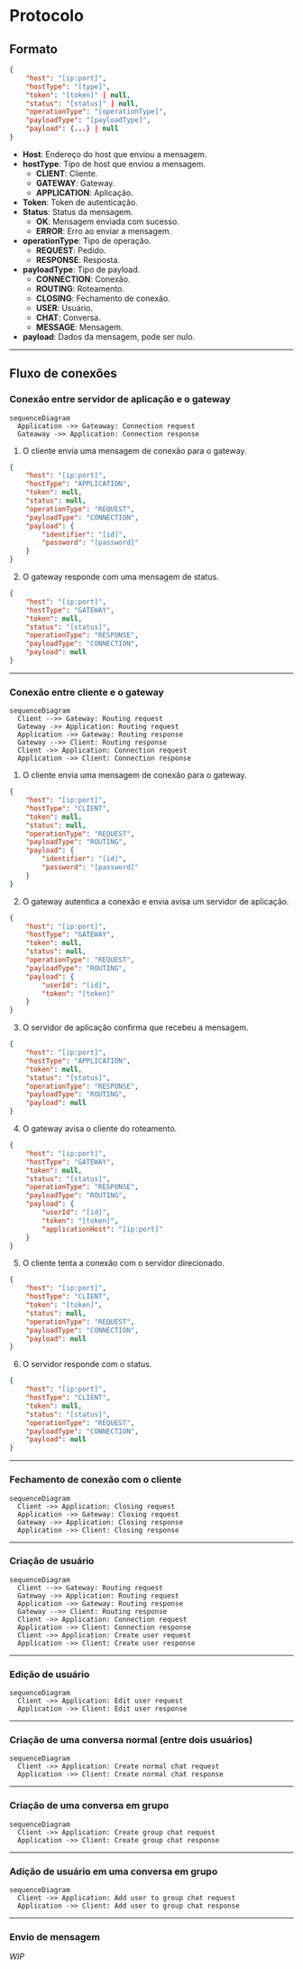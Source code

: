 # Protocolo

## Formato

```json
{
    "host": "[ip:port]",
    "hostType": "[type]",
    "token": "[token]" | null,
    "status": "[status]" | null,
    "operationType": "[operationType]",
    "payloadType": "[payloadType]",
    "payload": {...} | null
}
```

* **Host**: Endereço do host que enviou a mensagem.
* **hostType**: Tipo de host que enviou a mensagem.
  * **CLIENT**: Cliente.
  * **GATEWAY**: Gateway.
  * **APPLICATION**: Aplicação.
* **Token**: Token de autenticação.
* **Status**: Status da mensagem.
  * **OK**: Mensagem enviada com sucesso.
  * **ERROR**: Erro ao enviar a mensagem.
* **operationType**: Tipo de operação.
  * **REQUEST**: Pedido.
  * **RESPONSE**: Resposta.
* **payloadType**: Tipo de payload.
  * **CONNECTION**: Conexão.
  * **ROUTING**: Roteamento.
  * **CLOSING**: Fechamento de conexão.
  * **USER**: Usuário.
  * **CHAT**: Conversa.
  * **MESSAGE**: Mensagem.
* **payload**: Dados da mensagem, pode ser nulo.

---

## Fluxo de conexões

### Conexão entre servidor de aplicação e o gateway

```mermaid
sequenceDiagram
  Application ->> Gateaway: Connection request
  Gateaway ->> Application: Connection response
```

1. O cliente envia uma mensagem de conexão para o gateway.

```json
{
    "host": "[ip:port]",
    "hostType": "APPLICATION",
    "token": null,
    "status": null,
    "operationType": "REQUEST",
    "payloadType": "CONNECTION",
    "payload": {
        "identifier": "[id]",
        "password": "[password]"
    }
}
```

2. O gateway responde com uma mensagem de status.

```json
{
    "host": "[ip:port]",
    "hostType": "GATEWAY",
    "token": null,
    "status": "[status]",
    "operationType": "RESPONSE",
    "payloadType": "CONNECTION",
    "payload": null
}
```

---

### Conexão entre cliente e o gateway

```mermaid
sequenceDiagram
  Client -->> Gateway: Routing request
  Gateway ->> Application: Routing request
  Application ->> Gateway: Routing response
  Gateway -->> Client: Routing response
  Client ->> Application: Connection request
  Application ->> Client: Connection response
```

1. O cliente envia uma mensagem de conexão para o gateway.

```json
{
    "host": "[ip:port]",
    "hostType": "CLIENT",
    "token": null,
    "status": null,
    "operationType": "REQUEST",
    "payloadType": "ROUTING",
    "payload": {
        "identifier": "[id]",
        "password": "[password]"
    }
}
```

2. O gateway autentica a conexão e envia avisa um servidor de aplicação.

```json
{
    "host": "[ip:port]",
    "hostType": "GATEWAY",
    "token": null,
    "status": null,
    "operationType": "REQUEST",
    "payloadType": "ROUTING",
    "payload": {
        "userId": "[id]",
        "token": "[token]"
    }
}
```

3. O servidor de aplicação confirma que recebeu a mensagem.

```json
{
    "host": "[ip:port]",
    "hostType": "APPLICATION",
    "token": null,
    "status": "[status]",
    "operationType": "RESPONSE",
    "payloadType": "ROUTING",
    "payload": null
}
```

4. O gateway avisa o cliente do roteamento.

```json
{
    "host": "[ip:port]",
    "hostType": "GATEWAY",
    "token": null,
    "status": "[status]",
    "operationType": "RESPONSE",
    "payloadType": "ROUTING",
    "payload": {
        "userId": "[id]",
        "token": "[token]",
        "applicationHost": "[ip:port]"
    }
}
```

5. O cliente tenta a conexão com o servidor direcionado.

```json
{
    "host": "[ip:port]",
    "hostType": "CLIENT",
    "token": "[token]",
    "status": null,
    "operationType": "REQUEST",
    "payloadType": "CONNECTION",
    "payload": null
}
```

6. O servidor responde com o status.

```json
{
    "host": "[ip:port]",
    "hostType": "CLIENT",
    "token": null,
    "status": "[status]",
    "operationType": "REQUEST",
    "payloadType": "CONNECTION",
    "payload": null
}
```

---

### Fechamento de conexão com o cliente

```mermaid
sequenceDiagram
  Client ->> Application: Closing request
  Application ->> Gateway: Closing request
  Gateway ->> Application: Closing response
  Application ->> Client: Closing response
```

---

### Criação de usuário

```mermaid
sequenceDiagram
  Client -->> Gateway: Routing request
  Gateway ->> Application: Routing request
  Application ->> Gateway: Routing response
  Gateway -->> Client: Routing response
  Client ->> Application: Connection request
  Application ->> Client: Connection response
  Client ->> Application: Create user request
  Application ->> Client: Create user response
```

---

### Edição de usuário

```mermaid
sequenceDiagram
  Client ->> Application: Edit user request
  Application ->> Client: Edit user response
```

---

### Criação de uma conversa normal (entre dois usuários)

```mermaid
sequenceDiagram
  Client ->> Application: Create normal chat request
  Application ->> Client: Create normal chat response
```

---

### Criação de uma conversa em grupo

```mermaid
sequenceDiagram
  Client ->> Application: Create group chat request
  Application ->> Client: Create group chat response
```

---

### Adição de usuário em uma conversa em grupo

```mermaid
sequenceDiagram
  Client ->> Application: Add user to group chat request
  Application ->> Client: Add user to group chat response
```

---

### Envio de mensagem

_WIP_
